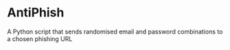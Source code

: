 # AntiPhish

A Python script that sends randomised email and password combinations to a chosen phishing URL

